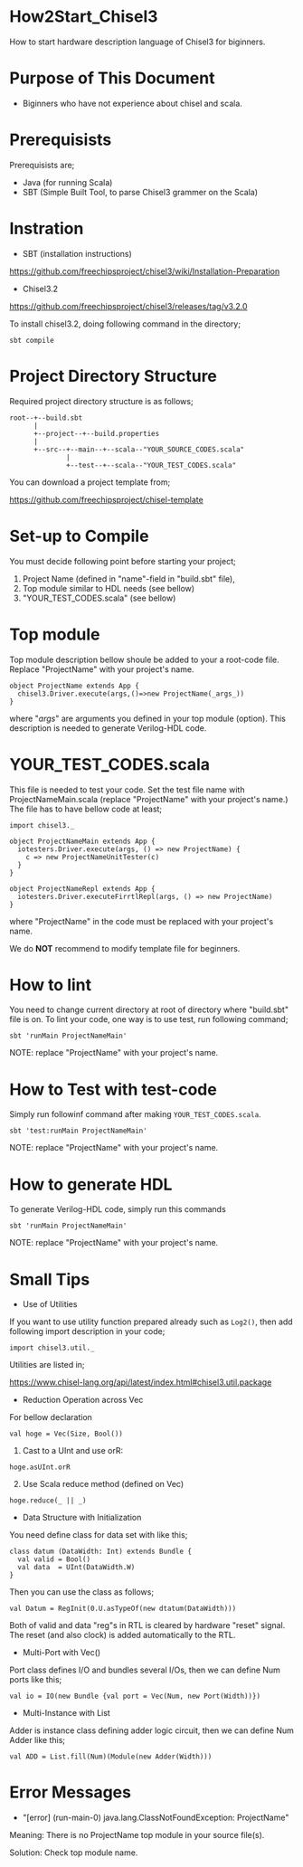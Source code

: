 # How2Start_Chisel3
How to start hardware description language of Chisel3 for biginners.

# Purpose of This Document
- Biginners who have not experience about chisel and scala.

# Prerequisists
Prerequisists are;
- Java (for running Scala)
- SBT (Simple Built Tool, to parse Chisel3 grammer on the Scala)

# Instration
- SBT (installation instructions)

https://github.com/freechipsproject/chisel3/wiki/Installation-Preparation

- Chisel3.2

https://github.com/freechipsproject/chisel3/releases/tag/v3.2.0

To install chisel3.2, doing following command in the directory;

```
sbt compile
```

# Project Directory Structure
Required project directory structure is as follows;
```
root--+--build.sbt
      |
      +--project--+--build.properties
      |
      +--src--+--main--+--scala--"YOUR_SOURCE_CODES.scala"
              |
              +--test--+--scala--"YOUR_TEST_CODES.scala"

```
You can download a project template from;

https://github.com/freechipsproject/chisel-template

# Set-up to Compile
You must decide following point before starting your project;
1. Project Name (defined in "name"-field in "build.sbt" file),
2. Top module similar to HDL needs (see bellow)
3. "YOUR_TEST_CODES.scala" (see bellow)

# Top module
Top module description bellow shoule be added to your a root-code file.
Replace "ProjectName" with your project's name.
```
object ProjectName extends App {
  chisel3.Driver.execute(args,()=>new ProjectName(_args_))
}
```
where "_args_" are arguments you defined in your top module (option).
This description is needed to generate Verilog-HDL code.

# YOUR_TEST_CODES.scala
This file is needed to test your code. Set the test file name with ProjectNameMain.scala (replace "ProjectName" with your project's name.)
The file has to have bellow code at least;
```
import chisel3._

object ProjectNameMain extends App {
  iotesters.Driver.execute(args, () => new ProjectName) {
    c => new ProjectNameUnitTester(c)
  }
}

object ProjectNameRepl extends App {
  iotesters.Driver.executeFirrtlRepl(args, () => new ProjectName)
}
```
where "ProjectName" in the code must be replaced with your project's name.

We do **NOT** recommend to modify template file for beginners.


# How to lint
You need to change current directory at root of directory where "build.sbt" file is on. To lint your code, one way is to use test, run following command;
```
sbt 'runMain ProjectNameMain'
```
NOTE: replace "ProjectName" with your project's name.


# How to Test with test-code
Simply run followinf command after making ```YOUR_TEST_CODES.scala```.
```
sbt 'test:runMain ProjectNameMain'
```
NOTE: replace "ProjectName" with your project's name.


# How to generate HDL
To generate Verilog-HDL code, simply run this commands
```
sbt 'runMain ProjectNameMain'
```
NOTE: replace "ProjectName" with your project's name.


# Small Tips
- Use of Utilities

If you want to use utility function prepared already such as ```Log2()```, then add following import description in your code;
```
import chisel3.util._
```
Utilities are listed in;

https://www.chisel-lang.org/api/latest/index.html#chisel3.util.package


- Reduction Operation across Vec

For bellow declaration
```
val hoge = Vec(Size, Bool())
```

1. Cast to a UInt and use orR:
```
hoge.asUInt.orR
```

2. Use Scala reduce method (defined on Vec)
```
hoge.reduce(_ || _)
```

- Data Structure with Initialization

You need define class for data set with like this;
```
class datum (DataWidth: Int) extends Bundle {
  val valid = Bool()
  val data  = UInt(DataWidth.W)
}
```
Then you can use the class as follows;
```
val Datum = RegInit(0.U.asTypeOf(new dtatum(DataWidth)))
```
Both of valid and data "reg"s in RTL is cleared by hardware "reset" signal.
The reset (and also clock) is added automatically to the RTL.

- Multi-Port with Vec()

Port class defines I/O and bundles several I/Os, then we can define Num ports like this;
```
val io = IO(new Bundle {val port = Vec(Num, new Port(Width))})
```

- Multi-Instance with List

Adder is instance class defining adder logic circuit, then we can define Num Adder like this;
```
val ADD = List.fill(Num)(Module(new Adder(Width)))
```

# Error Messages
- "[error] (run-main-0) java.lang.ClassNotFoundException: ProjectName"

Meaning:  There is no ProjectName top module in your source file(s).

Solution: Check top module name.
